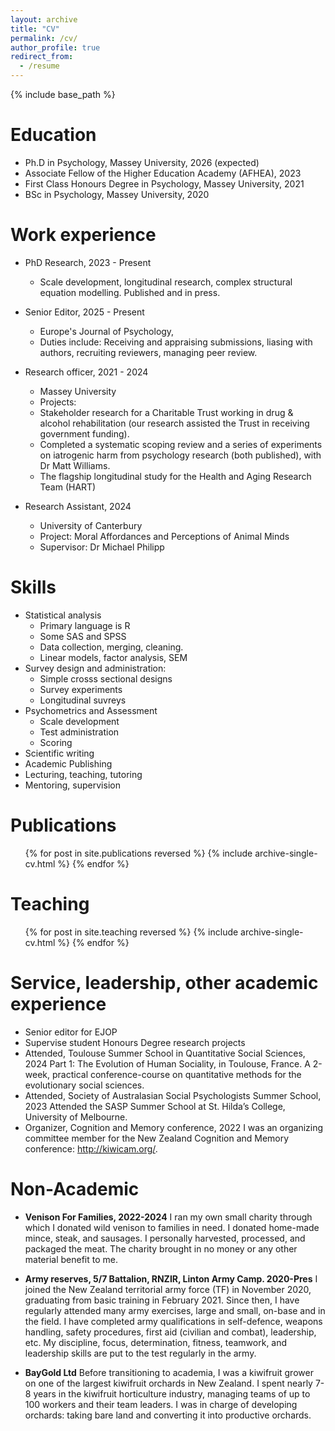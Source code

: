 ```yaml
---
layout: archive
title: "CV"
permalink: /cv/
author_profile: true
redirect_from:
  - /resume
---
```


{% include base_path %}

Education
======
* Ph.D in Psychology, Massey University, 2026 (expected)
* Associate Fellow of the Higher Education Academy (AFHEA), 2023
* First Class Honours Degree in Psychology, Massey University, 2021
* BSc in Psychology, Massey University, 2020

Work experience
======
* PhD Research, 2023 - Present
  * Scale development, longitudinal research, complex structural equation modelling. Published and in press. 

* Senior Editor, 2025 - Present 
  * Europe's Journal of Psychology,
  * Duties include: Receiving and appraising submissions, liasing with authors, recruiting reviewers, managing peer review. 


* Research officer, 2021 - 2024
  * Massey University
  * Projects:
  * Stakeholder research for a Charitable Trust working in drug & alcohol rehabilitation (our research assisted the Trust in receiving government funding).
  * Completed a systematic scoping review and a series of experiments on iatrogenic harm from psychology research (both published), with Dr Matt Williams.
  * The flagship longitudinal study for the Health and Aging Research Team (HART)

* Research Assistant, 2024
  * University of Canterbury
  * Project: Moral Affordances and Perceptions of Animal Minds
  * Supervisor: Dr Michael Philipp
  
Skills
======
* Statistical analysis
  * Primary language is R
  * Some SAS and SPSS
  * Data collection, merging, cleaning.
  * Linear models, factor analysis, SEM
* Survey design and administration:
  * Simple crosss sectional designs
  * Survey experiments
  * Longitudinal suvreys
* Psychometrics and Assessment
  * Scale development
  * Test administration
  * Scoring
* Scientific writing
* Academic Publishing
* Lecturing, teaching, tutoring
* Mentoring, supervision

Publications
======
  <ul>{% for post in site.publications reversed %}
    {% include archive-single-cv.html %}
  {% endfor %}</ul>
  
Teaching
======
  <ul>{% for post in site.teaching reversed %}
    {% include archive-single-cv.html %}
  {% endfor %}</ul>
  
Service, leadership, other academic experience
======
* Senior editor for EJOP
* Supervise student Honours Degree research projects
* Attended, Toulouse Summer School in Quantitative Social Sciences, 2024
Part 1: The Evolution of Human Sociality, in Toulouse, France. A 2-week, practical 
conference-course on quantitative methods for the evolutionary social sciences.
* Attended, Society of Australasian Social Psychologists Summer School, 2023
Attended the SASP Summer School at St. Hilda’s College, University of Melbourne.
* Organizer, Cognition and Memory conference, 2022
I was an organizing committee member for the New Zealand Cognition 
and Memory conference: http://kiwicam.org/. 

Non-Academic
======

* **Venison For Families,	2022-2024**
 I ran my own small charity through which I donated wild venison to families in need. I donated home-made mince, steak, and sausages. I personally harvested, processed, and packaged the meat. The charity brought in no money or any other material benefit to me. 

* **Army reserves, 5/7 Battalion, RNZIR, Linton Army Camp. 2020-Pres**
 I joined the New Zealand territorial army force (TF) in November 2020, graduating from basic training in February 2021. Since then, I have regularly attended many army exercises, large and small, on-base and in the field.
 I have completed army qualifications in self-defence, weapons handling, safety procedures, first aid (civilian and combat), leadership, etc.
 My discipline, focus, determination, fitness, teamwork, and leadership skills are put to the test regularly in the army.

* **BayGold Ltd**
 Before transitioning to academia, I was a kiwifruit grower on one of the largest kiwifruit orchards in New Zealand. I spent nearly 7-8 years in the kiwifruit horticulture industry, managing teams of up to 100 workers and their team leaders. I was in charge of developing orchards: taking bare land and converting it into productive orchards.  




